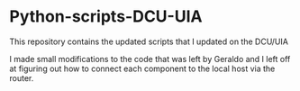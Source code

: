 # Python-scripts-DCU-UIA
This repository contains the updated scripts that I updated on the DCU/UIA

I made small modifications to the code that was left by Geraldo and I left off at figuring out how to connect each component to the local
host via the router.
